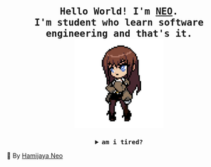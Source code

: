 <h2 align="center">
  <br>
  <samp>
    Hello World! I'm <b><a rel="nofollow noopener noreferrer" target="_blank" href="https://www.instagram.com/hamijaya_neo/">NEO</a></b>.
    <br>I'm student who learn software engineering and that's it.<br>

</samp>
  
  <img src="https://raw.githubusercontent.com/R-NEO/R-NEO/master/assets/cristina.gif" width="200"/>
  
</h2>

<details align="center">
  
<summary> <b> <samp> am i tired? </samp></b></summary>
  
 <samp>
 <b><h2 style="color: #fc6203">A B S O L U T E L Y &nbsp; Y E S !</h2> </b>
  
   <img src="https://raw.githubusercontent.com/R-NEO/R-NEO/master/assets/myeyes.gif" width="440"/>
   
</samp>
</details>

 🌙 By [Hamijaya Neo](https://www.instagram.com/hamijaya_neo/)
